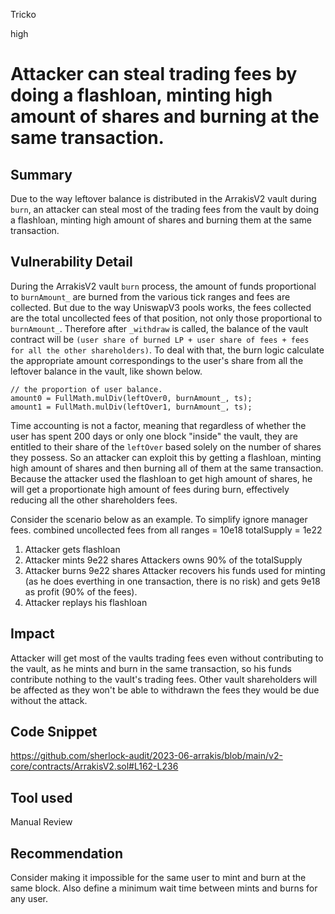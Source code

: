 Tricko

high

# Attacker can steal trading fees by doing a flashloan, minting high amount of shares and burning at the same transaction.

## Summary
Due to the way leftover balance is distributed in the ArrakisV2 vault during `burn`, an attacker can steal most of the trading fees from the vault by doing a flashloan, minting high amount of shares and burning them at the same transaction.

## Vulnerability Detail
During the ArrakisV2 vault `burn` process, the amount of funds proportional to `burnAmount_` are burned from the various tick ranges and fees are collected. But due to the way UniswapV3 pools works, the fees collected are the total uncollected fees of that position, not only those proportional to `burnAmount_`. Therefore after `_withdraw` is called, the balance of the vault contract will be `(user share of burned LP + user share of fees + fees for all the other shareholders)`. To deal with that, the burn logic calculate the appropriate amount correspondings to the user's share from all the leftover balance in the vault, like shown below.

```solidity
// the proportion of user balance.
amount0 = FullMath.mulDiv(leftOver0, burnAmount_, ts);
amount1 = FullMath.mulDiv(leftOver1, burnAmount_, ts);
```

Time accounting is not a factor, meaning that regardless of whether the user has spent 200 days or only one block "inside" the vault, they are entitled to their share of the `leftOver` based solely on the number of shares they possess. So an attacker can exploit this by getting a flashloan, minting high amount of shares and then burning all of them at the same transaction. Because the attacker used the flashloan to get high amount of shares, he will get a proportionate high amount of fees during burn, effectively reducing all the other shareholders fees.

Consider the scenario below as an example. To simplify ignore manager fees.
combined uncollected fees from all ranges = 10e18
totalSupply = 1e22
1. Attacker gets flashloan
2. Attacker mints 9e22 shares
Attackers owns 90% of the totalSupply
3. Attacker burns 9e22 shares
Attacker recovers his funds used for minting (as he does everthing in one transaction, there is no risk) and gets 9e18 as profit (90% of the fees).
4. Attacker replays his flashloan 

## Impact
Attacker will get most of the vaults trading fees even without contributing to the vault, as he mints and burn in the same transaction, so his funds contribute nothing to the vault's trading fees. Other vault shareholders will be affected as they won't be able to withdrawn the fees they would be due without the attack.

## Code Snippet
https://github.com/sherlock-audit/2023-06-arrakis/blob/main/v2-core/contracts/ArrakisV2.sol#L162-L236

## Tool used
Manual Review

## Recommendation
Consider making it impossible for the same user to mint and burn at the same block. Also define a minimum wait time between mints and burns for any user.
